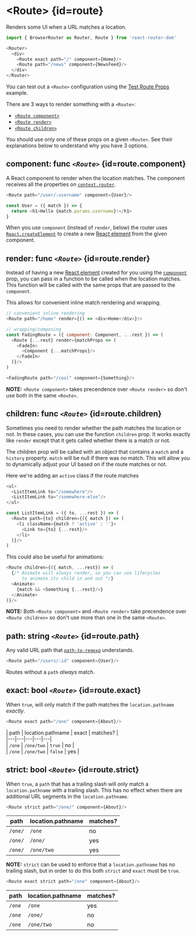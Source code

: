 # &lt;Route> {id=route}

Renders some UI when a URL matches a location.

```js
import { BrowserRouter as Router, Route } from 'react-router-dom'

<Router>
  <div>
    <Route exact path="/" component={Home}/>
    <Route path="/news" component={NewsFeed}/>
  </div>
</Router>
```

You can test out a `<Route>` configuration using the [Test Route Props](examples/test-route-props) example.

There are 3 ways to render something with a `<Route>`:

- [`<Route component>`](#route.component)
- [`<Route render>`](#route.render)
- [`<Route children>`](#route.children)

You should use only one of these props on a given `<Route>`. See their explanations below to understand why you have 3 options.

## component: func _`<Route>`_ {id=route.component}

A React component to render when the location matches. The component receives all the properties on [`context.router`](#context.router).

```js
<Route path="/user/:username" component={User}/>
```

```js
const User = ({ match }) => {
  return <h1>Hello {match.params.username}!</h1>
}
```

When you use `component` (instead of `render`, below) the router uses [`React.createElement`](https://facebook.github.io/react/docs/react-api.html#createelement) to create a new [React element](https://facebook.github.io/react/docs/rendering-elements.html) from the given component.

## render: func _`<Route>`_ {id=route.render}

Instead of having a new [React element](https://facebook.github.io/react/docs/rendering-elements.html) created for you using the [`component`](#route.component) prop, you can pass in a function to be called when the location matches. This function will be called with the same props that are passed to the `component`.

This allows for convenient inline match rendering and wrapping.

```js
// convenient inline rendering
<Route path="/home" render={() => <div>Home</div>}/>

// wrapping/composing
const FadingRoute = ({ component: Component, ...rest }) => (
  <Route {...rest} render={matchProps => (
    <FadeIn>
      <Component {...matchProps}/>
    </FadeIn>
  )}/>
)

<FadingRoute path="/cool" component={Something}/>
```

**NOTE:** `<Route component>` takes precendence over `<Route render>` so don't use both in the same `<Route>`.

## children: func _`<Route>`_ {id=route.children}

Sometimes you need to render whether the path matches the location or not. In these cases, you can use the function `children` prop. It works exactly like `render` except that it gets called whether there is a match or not.

The children prop will be called with an object that contains a `match` and a `history` property. `match` will be null if there was no match. This will allow you to dynamically adjust your UI based on if the route matches or not.

Here we're adding an `active` class if the route matches

```js
<ul>
  <ListItemLink to="/somewhere"/>
  <ListItemLink to="/somewhere-else"/>
</ul>

const ListItemLink = ({ to, ...rest }) => (
  <Route path={to} children={({ match }) => (
    <li className={match ? 'active' : ''}>
      <Link to={to} {...rest}/>
    </li>
  )}/>
)
```

This could also be useful for animations:

```js
<Route children={({ match, ...rest}) => (
  {/* Animate will always render, so you can use lifecycles
      to animate its child in and out */}
  <Animate>
    {match && <Something {...rest}/>}
  </Animate>
)}/>
```

**NOTE:** Both `<Route component>` and `<Route render>` take precendence over `<Route children>` so don't use more than one in the same `<Route>`.

## path: string _`<Route>`_ {id=route.path}

Any valid URL path that [`path-to-regexp`](https://www.npmjs.com/package/path-to-regexp) understands.

```js
<Route path="/users/:id" component={User}/>
```

Routes without a `path` _always_ match.

## exact: bool _`<Route>`_ {id=route.exact}

When `true`, will only match if the path matches the `location.pathname` _exactly_.

```js
<Route exact path="/one" component={About}/>
```

| path | location.pathname | exact | matches? |   
|---|---|---|---|---|   
| `/one`  | `/one/two`  | `true` | no |   
| `/one`  | `/one/two`  | `false` | yes |   

## strict: bool _`<Route>`_ {id=route.strict}

When `true`, a `path` that has a trailing slash will only match a `location.pathname` with a trailing slash. This has no effect when there are additional URL segments in the `location.pathname`.

```js
<Route strict path="/one/" component={About}/>
```

| path | location.pathname | matches? |
| --- | --- | --- |
| `/one/` | `/one` | no |
| `/one/` | `/one/` | yes |
| `/one/` | `/one/two` | yes |

**NOTE:** `strict` can be used to enforce that a `location.pathname` has no trailing slash, but in order to do this both `strict` and `exact` must be `true`.

```js
<Route exact strict path="/one" component={About}/>
```

| path | location.pathname | matches? |
| --- | --- | --- |
| `/one` | `/one` | yes |
| `/one` | `/one/` | no |
| `/one` | `/one/two` | no |
